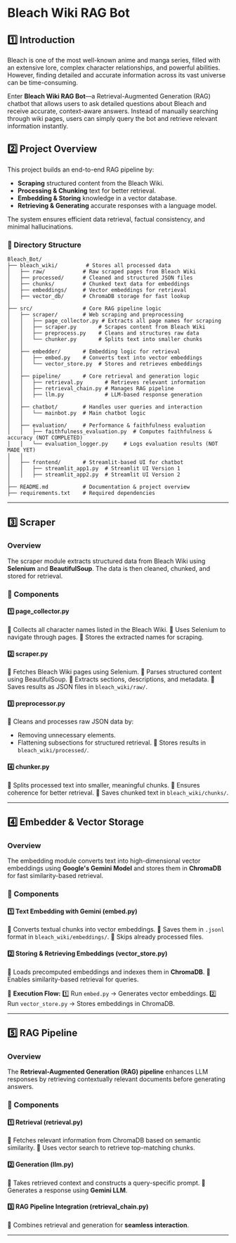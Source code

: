 # Bleach Wiki RAG Bot

## 1️⃣ Introduction
Bleach is one of the most well-known anime and manga series, filled with an extensive lore, complex character relationships, and powerful abilities. However, finding detailed and accurate information across its vast universe can be time-consuming.

Enter **Bleach Wiki RAG Bot**—a Retrieval-Augmented Generation (RAG) chatbot that allows users to ask detailed questions about Bleach and receive accurate, context-aware answers. Instead of manually searching through wiki pages, users can simply query the bot and retrieve relevant information instantly.

## 2️⃣ Project Overview
This project builds an end-to-end RAG pipeline by:
- **Scraping** structured content from the Bleach Wiki.
- **Processing & Chunking** text for better retrieval.
- **Embedding & Storing** knowledge in a vector database.
- **Retrieving & Generating** accurate responses with a language model.

The system ensures efficient data retrieval, factual consistency, and minimal hallucinations.

### 📁 Directory Structure
```
Bleach_Bot/
├── bleach_wiki/         # Stores all processed data
│   ├── raw/            # Raw scraped pages from Bleach Wiki
│   ├── processed/      # Cleaned and structured JSON files
│   ├── chunks/         # Chunked text data for embeddings
│   ├── embeddings/     # Vector embeddings for retrieval
│   ├── vector_db/      # ChromaDB storage for fast lookup
│
├── src/                # Core RAG pipeline logic
│   ├── scraper/        # Web scraping and preprocessing
│   │   ├── page_collector.py # Extracts all page names for scraping
│   │   ├── scraper.py       # Scrapes content from Bleach Wiki
│   │   ├── preprocess.py    # Cleans and structures raw data
│   │   └── chunker.py       # Splits text into smaller chunks
│   │
│   ├── embedder/       # Embedding logic for retrieval
│   │   ├── embed.py    # Converts text into vector embeddings
│   │   └── vector_store.py  # Stores and retrieves embeddings
│   │
│   ├── pipeline/       # Core retrieval and generation logic
│   │   ├── retrieval.py       # Retrieves relevant information
│   │   ├── retrieval_chain.py # Manages RAG pipeline
│   │   ├── llm.py             # LLM-based response generation
│   │
│   ├── chatbot/        # Handles user queries and interaction
│   │   └── mainbot.py  # Main chatbot logic
│   │
│   ├── evaluation/     # Performance & faithfulness evaluation
│   │   ├── faithfulness_evaluation.py  # Computes faithfulness & accuracy (NOT COMPLETED)
│   │   └── evaluation_logger.py     # Logs evaluation results (NOT MADE YET)
│   │
│   ├── frontend/       # Streamlit-based UI for chatbot
│   │   ├── streamlit_app1.py  # Streamlit UI Version 1
│   │   ├── streamlit_app2.py  # Streamlit UI Version 2
│
├── README.md           # Documentation & project overview
├── requirements.txt    # Required dependencies
```

---

## 3️⃣ Scraper 
### Overview
The scraper module extracts structured data from Bleach Wiki using **Selenium** and **BeautifulSoup**. The data is then cleaned, chunked, and stored for retrieval.

### 📂 Components

#### 1️⃣ **page_collector.py**
🔹 Collects all character names listed in the Bleach Wiki.
🔹 Uses Selenium to navigate through pages.
🔹 Stores the extracted names for scraping.

#### 2️⃣ **scraper.py**
🔹 Fetches Bleach Wiki pages using Selenium.
🔹 Parses structured content using BeautifulSoup.
🔹 Extracts sections, descriptions, and metadata.
🔹 Saves results as JSON files in `bleach_wiki/raw/`.

#### 3️⃣ **preprocessor.py**
🔹 Cleans and processes raw JSON data by:
   - Removing unnecessary elements.
   - Flattening subsections for structured retrieval.
🔹 Stores results in `bleach_wiki/processed/`.

#### 4️⃣ **chunker.py**
🔹 Splits processed text into smaller, meaningful chunks.
🔹 Ensures coherence for better retrieval.
🔹 Saves chunked text in `bleach_wiki/chunks/`.

---

## 4️⃣ Embedder & Vector Storage
### Overview
The embedding module converts text into high-dimensional vector embeddings using **Google's Gemini Model** and stores them in **ChromaDB** for fast similarity-based retrieval.

### 📂 Components

#### 1️⃣ **Text Embedding with Gemini (embed.py)**
🔹 Converts textual chunks into vector embeddings.
🔹 Saves them in `.jsonl` format in `bleach_wiki/embeddings/`.
🔹 Skips already processed files.

#### 2️⃣ **Storing & Retrieving Embeddings (vector_store.py)**
🔹 Loads precomputed embeddings and indexes them in **ChromaDB**.
🔹 Enables similarity-based retrieval for queries.

🔹 **Execution Flow:**
1️⃣ Run `embed.py` → Generates vector embeddings.
2️⃣ Run `vector_store.py` → Stores embeddings in ChromaDB.

---

## 5️⃣ RAG Pipeline 
### Overview
The **Retrieval-Augmented Generation (RAG) pipeline** enhances LLM responses by retrieving contextually relevant documents before generating answers.

### 📂 Components

#### 1️⃣ **Retrieval (retrieval.py)**
🔹 Fetches relevant information from ChromaDB based on semantic similarity.
🔹 Uses vector search to retrieve top-matching chunks.


#### 2️⃣ **Generation (llm.py)**
🔹 Takes retrieved context and constructs a query-specific prompt.
🔹 Generates a response using **Gemini LLM**.


#### 3️⃣ **RAG Pipeline Integration (retrieval_chain.py)**
🔹 Combines retrieval and generation for **seamless interaction**.

---
